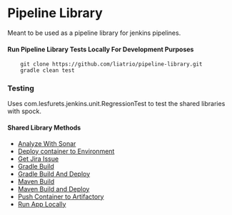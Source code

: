 # Pipeline Library

Meant to be used as a pipeline library for jenkins pipelines.

#### Run Pipeline Library Tests Locally For Development Purposes
```
    git clone https://github.com/liatrio/pipeline-library.git
    gradle clean test
```
### Testing
Uses com.lesfurets.jenkins.unit.RegressionTest to test the shared libraries with spock.



#### Shared Library Methods
* [Analyze With Sonar](vars/analyzeWithSonar.groovy)
* [Deploy container to Environment](vars/deployContainerToEnv.groovy)
* [Get Jira Issue](vars/getJiraIssue.groovy)
* [Gradle Build](vars/gradleBuild.groovy)
* [Gradle Build And Deploy](vars/gradleBuildAndDeploy.groovy)
* [Maven Build](vars/mavenBuild.groovy)
* [Maven Build and Deploy](vars/mavenBuildAndDeploy.groovy)
* [Push Container to Artifactory](vars/pushContainerToArtifactory.groovy)
* [Run App Locally](vars/runAppLocally.groovy)
